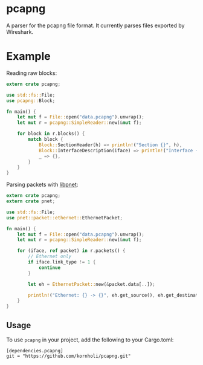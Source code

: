 # pcapng

A parser for the pcapng file format. It currently parses files exported by Wireshark.

# Example

Reading raw blocks:

```rust
extern crate pcapng;

use std::fs::File;
use pcapng::Block;

fn main() {
    let mut f = File::open("data.pcapng").unwrap();
    let mut r = pcapng::SimpleReader::new(&mut f);

    for block in r.blocks() {
        match block {
            Block::SectionHeader(h) => println!("Section {}", h),
            Block::InterfaceDescription(iface) => println!("Interface {}", iface),
            _ => {},
        }
    }
}

```

Parsing packets with [libpnet](https://github.com/libpnet/libpnet):

```rust
extern crate pcapng;
extern crate pnet;

use std::fs::File;
use pnet::packet::ethernet::EthernetPacket;

fn main() {
    let mut f = File::open("data.pcapng").unwrap();
    let mut r = pcapng::SimpleReader::new(&mut f);

    for (iface, ref packet) in r.packets() {
        // Ethernet only
        if iface.link_type != 1 {
            continue
        }

        let eh = EthernetPacket::new(&packet.data[..]);

        println!("Ethernet: {} -> {}", eh.get_source(), eh.get_destination());
    }
}


```

## Usage
To use `pcapng` in your project, add the following to your Cargo.toml:

```
[dependencies.pcapng]
git = "https://github.com/kornholi/pcapng.git"
```
